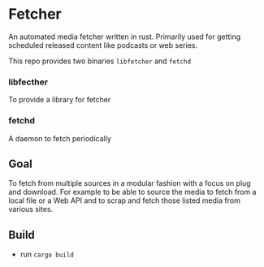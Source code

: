 # Fetcher

An automated media fetcher written in rust.
Primarily used for getting scheduled released content like
podcasts or web series.

This repo provides two binaries `libfetcher` and `fetchd`

### libfecther

To provide a library for fetcher

### fetchd

A daemon to fetch periodically

## Goal

To fetch from multiple sources in a modular fashion with a focus on plug and download.
For example to be able to source the media to fetch from a local file or a Web API
and to scrap and fetch those listed media from various sites.

## Build

- run `cargo build`

